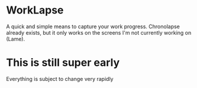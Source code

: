 # WorkLapse
A quick and simple means to capture your work progress.
Chronolapse already exists, but it only works on the screens I'm not currently working on (Lame).

# This is still super early
Everything is subject to change very rapidly
